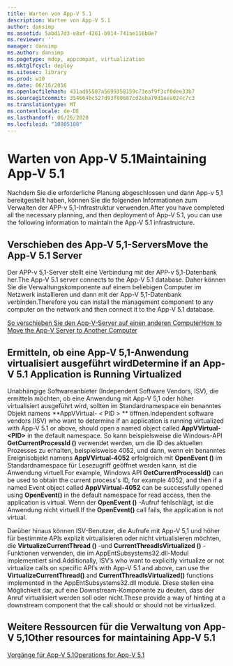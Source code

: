 ```yaml
---
title: Warten von App-V 5.1
description: Warten von App-V 5.1
author: dansimp
ms.assetid: 5abd17d3-e8af-4261-b914-741ae116b0e7
ms.reviewer: ''
manager: dansimp
ms.author: dansimp
ms.pagetype: mdop, appcompat, virtualization
ms.mktglfcycl: deploy
ms.sitesec: library
ms.prod: w10
ms.date: 06/16/2016
ms.openlocfilehash: 431ad65507a5699358159c73eaf9f3cf0dee33b7
ms.sourcegitcommit: 354664bc527d93f80687cd2eba70d1eea024c7c3
ms.translationtype: MT
ms.contentlocale: de-DE
ms.lasthandoff: 06/26/2020
ms.locfileid: "10805108"
---
```

# <span data-ttu-id="14e0c-103">Warten von App-V 5.1</span><span class="sxs-lookup"><span data-stu-id="14e0c-103">Maintaining App-V 5.1</span></span>


<span data-ttu-id="14e0c-104">Nachdem Sie die erforderliche Planung abgeschlossen und dann App-v 5,1 bereitgestellt haben, können Sie die folgenden Informationen zum Verwalten der APP-v 5,1-Infrastruktur verwenden.</span><span class="sxs-lookup"><span data-stu-id="14e0c-104">After you have completed all the necessary planning, and then deployment of App-V 5.1, you can use the following information to maintain the App-V 5.1 infrastructure.</span></span>

## <a href="" id="move-the-app-v-5-1-server-"></a><span data-ttu-id="14e0c-105">Verschieben des App-V 5,1-Servers</span><span class="sxs-lookup"><span data-stu-id="14e0c-105">Move the App-V 5.1 Server</span></span>


<span data-ttu-id="14e0c-106">Der APP-v 5,1-Server stellt eine Verbindung mit der APP-v 5,1-Datenbank her.</span><span class="sxs-lookup"><span data-stu-id="14e0c-106">The App-V 5.1 server connects to the App-V 5.1 database.</span></span> <span data-ttu-id="14e0c-107">Daher können Sie die Verwaltungskomponente auf einem beliebigen Computer im Netzwerk installieren und dann mit der App-V 5,1-Datenbank verbinden.</span><span class="sxs-lookup"><span data-stu-id="14e0c-107">Therefore you can install the management component to any computer on the network and then connect it to the App-V 5.1 database.</span></span>

[<span data-ttu-id="14e0c-108">So verschieben Sie den App-V-Server auf einen anderen Computer</span><span class="sxs-lookup"><span data-stu-id="14e0c-108">How to Move the App-V Server to Another Computer</span></span>](how-to-move-the-app-v-server-to-another-computer51.md)

## <a href="" id="determine-if-an-app-v-5-1-application-is-running-virtualized-"></a><span data-ttu-id="14e0c-109">Ermitteln, ob eine App-V 5,1-Anwendung virtualisiert ausgeführt wird</span><span class="sxs-lookup"><span data-stu-id="14e0c-109">Determine if an App-V 5.1 Application is Running Virtualized</span></span>


<span data-ttu-id="14e0c-110">Unabhängige Softwareanbieter (Independent Software Vendors, ISV), die ermitteln möchten, ob eine Anwendung mit App-V 5,1 oder höher virtualisiert ausgeführt wird, sollten im Standardnamespace ein benanntes Objekt namens \*\*AppVVirtual- &lt; PID &gt; \*\* öffnen.</span><span class="sxs-lookup"><span data-stu-id="14e0c-110">Independent software vendors (ISV) who want to determine if an application is running virtualized with App-V 5.1 or above, should open a named object called **AppVVirtual-&lt;PID&gt;** in the default namespace.</span></span> <span data-ttu-id="14e0c-111">So kann beispielsweise die Windows-API **GetCurrentProcessId ()** verwendet werden, um die ID des aktuellen Prozesses zu erhalten, beispielsweise 4052, und dann, wenn ein benanntes Ereignisobjekt namens **AppVVirtual-4052** erfolgreich mit **OpenEvent ()** im Standardnamespace für Lesezugriff geöffnet werden kann, ist die Anwendung virtuell.</span><span class="sxs-lookup"><span data-stu-id="14e0c-111">For example, Windows API **GetCurrentProcessId()** can be used to obtain the current process's ID, for example 4052, and then if a named Event object called **AppVVirtual-4052** can be successfully opened using **OpenEvent()** in the default namespace for read access, then the application is virtual.</span></span> <span data-ttu-id="14e0c-112">Wenn der **OpenEvent ()** -Aufruf fehlschlägt, ist die Anwendung nicht virtuell.</span><span class="sxs-lookup"><span data-stu-id="14e0c-112">If the **OpenEvent()** call fails, the application is not virtual.</span></span>

<span data-ttu-id="14e0c-113">Darüber hinaus können ISV-Benutzer, die Aufrufe mit App-V 5,1 und höher für bestimmte APIs explizit virtualisieren oder nicht virtualisieren möchten, die **VirtualizeCurrentThread ()** -und **CurrentThreadIsVirtualized ()** -Funktionen verwenden, die im AppEntSubsystems32.dll-Modul implementiert sind.</span><span class="sxs-lookup"><span data-stu-id="14e0c-113">Additionally, ISV’s who want to explicitly virtualize or not virtualize calls on specific API’s with App-V 5.1 and above, can use the **VirtualizeCurrentThread()** and **CurrentThreadIsVirtualized()** functions implemented in the AppEntSubsystems32.dll module.</span></span> <span data-ttu-id="14e0c-114">Diese stellen eine Möglichkeit dar, auf eine Downstream-Komponente zu deuten, dass der Anruf virtualisiert werden soll oder nicht.</span><span class="sxs-lookup"><span data-stu-id="14e0c-114">These provide a way of hinting at a downstream component that the call should or should not be virtualized.</span></span>






## <span data-ttu-id="14e0c-115">Weitere Ressourcen für die Verwaltung von App-V 5,1</span><span class="sxs-lookup"><span data-stu-id="14e0c-115">Other resources for maintaining App-V 5.1</span></span>


[<span data-ttu-id="14e0c-116">Vorgänge für App-V 5.1</span><span class="sxs-lookup"><span data-stu-id="14e0c-116">Operations for App-V 5.1</span></span>](operations-for-app-v-51.md)

 

 






